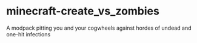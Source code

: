 # minecraft-create_vs_zombies
A modpack pitting you and your cogwheels against hordes of undead and one-hit infections
